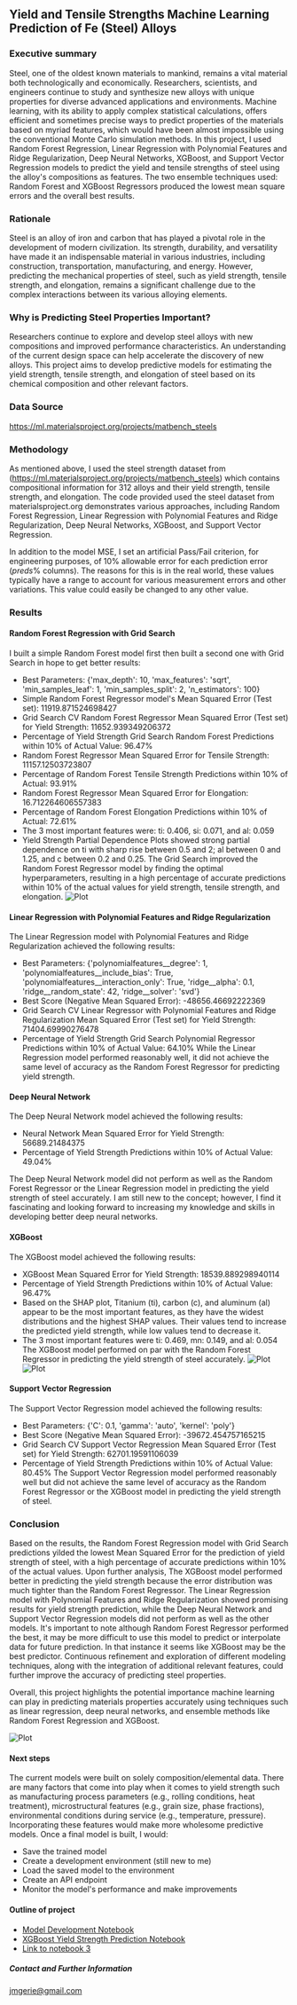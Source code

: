 ## Yield and Tensile Strengths Machine Learning Prediction of Fe (Steel) Alloys

### Executive summary
Steel, one of the oldest known materials to mankind, remains a vital material both technologically and economically. Researchers, scientists, and engineers continue to study and synthesize new alloys with unique properties for diverse advanced applications and environments. Machine learning, with its ability to apply complex statistical calculations, offers efficient and sometimes precise ways to predict properties of the materials based on myriad features, which would have been almost impossible using the conventional Monte Carlo simulation methods. In this project, I used Random Forest Regression, Linear Regression with Polynomial Features and Ridge Regularization, Deep Neural Networks, XGBoost, and Support Vector Regression models to predict the yield and tensile strengths of steel using the alloy's compositions as features. The two ensemble techniques used: Random Forest and XGBoost Regressors produced the lowest mean square errors and the overall best results. 

### Rationale
Steel is an alloy of iron and carbon that has played a pivotal role in the development of modern civilization. Its strength, durability, and versatility have made it an indispensable material in various industries, including construction, transportation, manufacturing, and energy. However, predicting the mechanical properties of steel, such as yield strength, tensile strength, and elongation, remains a significant challenge due to the complex interactions between its various alloying elements.

### Why is Predicting Steel Properties Important?
Researchers continue to explore and develop steel alloys with new compositions and improved performance characteristics. An understanding of the current design space can help accelerate the discovery of new alloys.
This project aims to develop predictive models for estimating the yield strength, tensile strength, and elongation of steel based on its chemical composition and other relevant factors. 

### Data Source
https://ml.materialsproject.org/projects/matbench_steels

### Methodology
As mentioned above, I used the steel strength dataset from (https://ml.materialsproject.org/projects/matbench_steels) which contains compositional information for 312 alloys and their yield strength, tensile strength, and elongation. The code provided used the steel dataset from materialsproject.org demonstrates various approaches, including Random Forest Regression, Linear Regression with Polynomial Features and Ridge Regularization, Deep Neural Networks, XGBoost, and Support Vector Regression.

In addition to the model MSE, I set an artificial Pass/Fail criterion, for engineering purposes, of 10% allowable error for each prediction error (_preds_% columns). The reasons for this is in the real world, these values typically have a range to account for various measurement errors and other variations. This value could easily be changed to any other value.

### Results

#### Random Forest Regression with Grid Search
I built a simple Random Forest model first then built a second one with Grid Search in hope to get better results:
- Best Parameters: {'max_depth': 10, 'max_features': 'sqrt', 'min_samples_leaf': 1, 'min_samples_split': 2, 'n_estimators': 100}
- Simple Random Forest Regressor model's Mean Squared Error (Test set): 11919.871524698427
- Grid Search CV Random Forest Regressor Mean Squared Error (Test set) for Yield Strength: 11652.939349206372
- Percentage of Yield Strength Grid Search Random Forest Predictions within 10% of Actual Value: 96.47%
- Random Forest Regressor Mean Squared Error for Tensile Strength: 11157.12503723807
- Percentage of Random Forest Tensile Strength Predictions within 10% of Actual: 93.91%
- Random Forest Regressor Mean Squared Error for Elongation: 16.712264606557383
- Percentage of Random Forest Elongation Predictions within 10% of Actual: 72.61%
- The 3 most important features were: ti: 0.406, si: 0.071, and al: 0.059
- Yield Strength Partial Dependence Plots showed strong partial dependence on ti with sharp rise between 0.5 and 2; al between 0 and 1.25, and c between 0.2 and 0.25.
The Grid Search improved the Random Forest Regressor model by finding the optimal hyperparameters, resulting in a high percentage of accurate predictions within 10% of the actual values for yield strength, tensile strength, and elongation.
![Plot](https://github.com/JMGErie/Module-24-Final-Capstone-Project/blob/main/Partial%20dependence%20plot.png)

#### Linear Regression with Polynomial Features and Ridge Regularization
The Linear Regression model with Polynomial Features and Ridge Regularization achieved the following results:
- Best Parameters: {'polynomialfeatures__degree': 1, 'polynomialfeatures__include_bias': True, 'polynomialfeatures__interaction_only': True, 'ridge__alpha': 0.1, 'ridge__random_state': 42, 'ridge__solver': 'svd'}
- Best Score (Negative Mean Squared Error): -48656.46692222369
- Grid Search CV Linear Regressor with Polynomial Features and Ridge Regularization Mean Squared Error (Test set) for Yield Strength: 71404.69990276478
- Percentage of Yield Strength Grid Search Polynomial Regressor Predictions within 10% of Actual Value: 64.10%
While the Linear Regression model performed reasonably well, it did not achieve the same level of accuracy as the Random Forest Regressor for predicting yield strength.

#### Deep Neural Network
The Deep Neural Network model achieved the following results:
- Neural Network Mean Squared Error for Yield Strength: 56689.21484375
- Percentage of Yield Strength Predictions within 10% of Actual Value: 49.04%

The Deep Neural Network model did not perform as well as the Random Forest Regressor or the Linear Regression model in predicting the yield strength of steel accurately. I am still new to the concept; however, I find it fascinating and looking forward to increasing my knowledge and skills in developing better deep neural networks.

#### XGBoost
The XGBoost model achieved the following results:
- XGBoost Mean Squared Error for Yield Strength: 18539.889298940114
- Percentage of Yield Strength Predictions within 10% of Actual Value: 96.47%
- Based on the SHAP plot, Titanium (ti), carbon (c), and aluminum (al) appear to be the most important features, as they have the widest distributions and the highest SHAP values. Their values tend to increase the predicted yield strength, while low values tend to decrease it.
- The 3 most important features were ti: 0.469, mn: 0.149, and al: 0.054
The XGBoost model performed on par with the Random Forest Regressor in predicting the yield strength of steel accurately.
![Plot](https://github.com/JMGErie/Module-24-Final-Capstone-Project/blob/main/SHAP.png)
![Plot](https://github.com/JMGErie/Module-24-Final-Capstone-Project/blob/main/error%20graph.JPG)

#### Support Vector Regression
The Support Vector Regression model achieved the following results:
- Best Parameters: {'C': 0.1, 'gamma': 'auto', 'kernel': 'poly'}
- Best Score (Negative Mean Squared Error): -39672.454757165215
- Grid Search CV Support Vector Regression Mean Squared Error (Test set) for Yield Strength: 62701.19591106039
- Percentage of Yield Strength Predictions within 10% of Actual Value: 80.45%
The Support Vector Regression model performed reasonably well but did not achieve the same level of accuracy as the Random Forest Regressor or the XGBoost model in predicting the yield strength of steel.

### Conclusion
Based on the results, the Random Forest Regression model with Grid Search predictions yilded the lowest Mean Squared Error for the prediction of yield strength of steel, with a high percentage of accurate predictions within 10% of the actual values. Upon further analysis, The XGBoost model performed better in predicting the yield strength because the error distribution was much tighter than the Random Forest Regressor. The Linear Regression model with Polynomial Features and Ridge Regularization showed promising results for yield strength prediction, while the Deep Neural Network and Support Vector Regression models did not perform as well as the other models.
It's important to note although Random Forest Regressor performed the best, it may be more difficult to use this model to predict or interpolate data for future prediction. In that instance it seems like XGBoost may be the best predictor.
Continuous refinement and exploration of different modeling techniques, along with the integration of additional relevant features, could further improve the accuracy of predicting steel properties.

Overall, this project highlights the potential importance machine learning can play in predicting materials properties accurately using techniques such as linear regression, deep neural networks, and ensemble methods like Random Forest Regression and XGBoost.

![Plot](https://github.com/JMGErie/Module-24-Final-Capstone-Project/blob/main/model%20prediction%20errors%20Vs%20models.png)

#### Next steps
The current models were built on solely composition/elemental data. There are many factors that come into play when it comes to yield strength such as manufacturing process parameters (e.g., rolling conditions, heat treatment), microstructural features (e.g., grain size, phase fractions), environmental conditions during service (e.g., temperature, pressure). Incorporating these features would make more wholesome predictive models. Once a final model is built, I would:
- Save the trained model
- Create a development environment (still new to me)
- Load the saved model to the environment
- Create an API endpoint
- Monitor the model's performance and make improvements

#### Outline of project

- [Model Development Notebook](https://github.com/JMGErie/Module-24-Final-Capstone-Project/blob/main/steel_2.ipynb)
- [XGBoost Yield Strength Prediction Notebook](https://github.com/JMGErie/Module-24-Final-Capstone-Project/blob/main/Steel_XGB_(1).ipynb)
- [Link to notebook 3]()

##### Contact and Further Information
jmgerie@gmail.com

